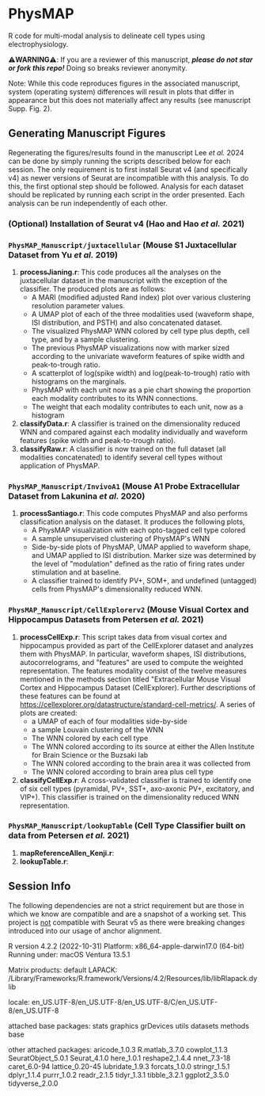# PhysMAP

R code for multi-modal analysis to delineate cell types using electrophysiology.

:warning:**WARNING**:warning:: If you are a reviewer of this manuscript, ___please do not star or fork this repo!___ Doing so breaks reviewer anonymity.

Note: While this code reproduces figures in the associated manuscript, system (operating system) differences will result in plots that differ in appearance but this does not materially affect any results (see manuscript Supp. Fig. 2).

## Generating Manuscript Figures

Regenerating the figures/results found in the manuscript Lee _et al._ 2024 can be done by simply running the scripts described below for each session. The only requirement is to first install Seurat v4 (and specifically v4) as newer versions of Seurat are incompatible with this analysis. To do this, the first optional step should be followed. Analysis for each dataset should be replicated by running each script in the order presented. Each analysis can be run independently of each other.

### (Optional) Installation of Seurat v4 (Hao and Hao _et al._ 2021)


### ```PhysMAP_Manuscript/juxtacellular``` (Mouse S1 Juxtacellular Dataset from Yu _et al._ 2019)

1) **processJianing.r**: This code produces all the analyses on the juxtacellular dataset in the manuscript with the exception of the classifier. The produced plots are as follows:
   * A MARI (modified adjusted Rand index) plot over various clustering resolution parameter values.
   * A UMAP plot of each of the three modalities used (waveform shape, ISI distribution, and PSTH) and also concatenated dataset.
   * The visualized PhysMAP WNN colored by cell type plus depth, cell type, and by a sample clustering.
   * The previous PhysMAP visualizations now with marker sized according to the univariate waveform features of spike width and peak-to-trough ratio.
   * A scatterplot of log(spike width) and log(peak-to-trough) ratio with histograms on the marginals.
   * PhysMAP with each unit now as a pie chart showing the proportion each modality contributes to its WNN connections.
   * The weight that each modality contributes to each unit, now as a histogram
2) **classifyData.r**: A classifier is trained on the dimensionality reduced WNN and compared against each modality individually and waveform features (spike width and peak-to-trough ratio).
3) **classifyRaw.r**: A classifier is now trained on the full dataset (all modalities concatenated) to identify several cell types without application of PhysMAP.

### ```PhysMAP_Manuscript/InvivoA1``` (Mouse A1 Probe Extracellular Dataset from Lakunina _et al._ 2020)

1) **processSantiago.r**: This code computes PhysMAP and also performs classification analysis on the dataset. It produces the following plots,
   * A PhysMAP visualization with each opto-tagged cell type colored
   * A sample unsupervised clustering of PhysMAP's WNN
   * Side-by-side plots of PhysMAP, UMAP applied to waveform shape, and UMAP applied to ISI distribution. Marker size was determined by the level of "modulation" defined as the ratio of firing rates under stimulation and at baseline.
   * A classifier trained to identify PV+, SOM+, and undefined (untagged) cells from PhysMAP's dimensionality reduced WNN.

### ```PhysMAP_Manuscript/CellExplorerv2``` (Mouse Visual Cortex and Hippocampus Datasets from Petersen _et al._ 2021)

1) **processCellExp.r**: This script takes data from visual cortex and hippocampus provided as part of the CellExplorer dataset and analyzes them with PhysMAP. In particular, waveform shapes, ISI distributions, autocorrelograms, and "features" are used to compute the weighted representation. The features modality consist of the twelve measures mentioned in the methods section titled "Extracellular Mouse Visual Cortex and Hippocampus Dataset (CellExplorer). Further descriptions of these features can be found at https://cellexplorer.org/datastructure/standard-cell-metrics/. A series of plots are created:
   * a UMAP of each of four modalities side-by-side
   * a sample Louvain clustering of the WNN
   * The WNN colored by each cell type
   * The WNN colored according to its source at either the Allen Institute for Brain Science or the Buzsaki lab
   * The WNN colored according to the brain area it was collected from
   * The WNN colored according to brain area plus cell type
2) **classifyCellExp.r**: A cross-validated classifier is trained to identify one of six cell types (pyramidal, PV+, SST+, axo-axonic PV+, excitatory, and VIP+). This classifier is trained on the dimensionality reduced WNN representation.

### ```PhysMAP_Manuscript/lookupTable``` (Cell Type Classifier built on data from Petersen _et al._ 2021)

1) **mapReferenceAllen_Kenji.r**: 
2) **lookupTable.r**: 

## Session Info
The following dependencies are not a strict requirement but are those in which we know are compatible and are a snapshot of a working set. This project is <ins>not</ins> compatible with Seurat v5 as there were breaking changes introduced into our usage of anchor alignment.

R version 4.2.2 (2022-10-31)
Platform: x86_64-apple-darwin17.0 (64-bit)
Running under: macOS Ventura 13.5.1

Matrix products: default
LAPACK: /Library/Frameworks/R.framework/Versions/4.2/Resources/lib/libRlapack.dylib

locale:
en_US.UTF-8/en_US.UTF-8/en_US.UTF-8/C/en_US.UTF-8/en_US.UTF-8

attached base packages:
stats     graphics  grDevices utils     datasets  methods   base     

other attached packages:
aricode_1.0.3      R.matlab_3.7.0     cowplot_1.1.3      SeuratObject_5.0.1 Seurat_4.1.0       here_1.0.1         reshape2_1.4.4     nnet_7.3-18       caret_6.0-94       lattice_0.20-45    lubridate_1.9.3    forcats_1.0.0     stringr_1.5.1      dplyr_1.1.4        purrr_1.0.2        readr_2.1.5       tidyr_1.3.1        tibble_3.2.1       ggplot2_3.5.0      tidyverse_2.0.0  
